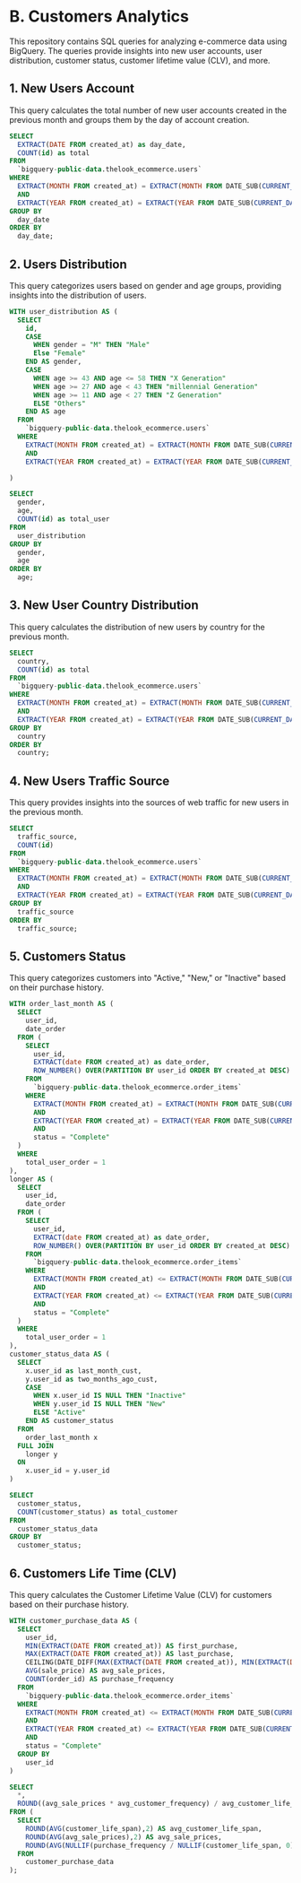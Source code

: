 # B. Customers Analytics
This repository contains SQL queries for analyzing e-commerce data using BigQuery. The queries provide insights into new user accounts, user distribution, customer status, customer lifetime value (CLV), and more.

## 1. New Users Account
This query calculates the total number of new user accounts created in the previous month and groups them by the day of account creation.

```sql
SELECT
  EXTRACT(DATE FROM created_at) as day_date,
  COUNT(id) as total
FROM
  `bigquery-public-data.thelook_ecommerce.users`
WHERE
  EXTRACT(MONTH FROM created_at) = EXTRACT(MONTH FROM DATE_SUB(CURRENT_DATE(), INTERVAL 1 MONTH))
  AND 
  EXTRACT(YEAR FROM created_at) = EXTRACT(YEAR FROM DATE_SUB(CURRENT_DATE(), INTERVAL 1 MONTH))
GROUP BY
  day_date
ORDER BY
  day_date;
```
## 2. Users Distribution
This query categorizes users based on gender and age groups, providing insights into the distribution of users.

```sql
WITH user_distribution AS (
  SELECT
    id,
    CASE
      WHEN gender = "M" THEN "Male"
      Else "Female"
    END AS gender,
    CASE
      WHEN age >= 43 AND age <= 58 THEN "X Generation"
      WHEN age >= 27 AND age < 43 THEN "millennial Generation"
      WHEN age >= 11 AND age < 27 THEN "Z Generation"
      ELSE "Others"
    END AS age
  FROM
    `bigquery-public-data.thelook_ecommerce.users`
  WHERE
    EXTRACT(MONTH FROM created_at) = EXTRACT(MONTH FROM DATE_SUB(CURRENT_DATE(), INTERVAL 1 MONTH))
    AND 
    EXTRACT(YEAR FROM created_at) = EXTRACT(YEAR FROM DATE_SUB(CURRENT_DATE(), INTERVAL 1 MONTH))

)

SELECT
  gender,
  age,
  COUNT(id) as total_user
FROM
  user_distribution
GROUP BY
  gender,
  age
ORDER BY
  age;
```

## 3. New User Country Distribution
This query calculates the distribution of new users by country for the previous month.

```sql
SELECT
  country,
  COUNT(id) as total
FROM
  `bigquery-public-data.thelook_ecommerce.users`
WHERE
  EXTRACT(MONTH FROM created_at) = EXTRACT(MONTH FROM DATE_SUB(CURRENT_DATE(), INTERVAL 1 MONTH))
  AND 
  EXTRACT(YEAR FROM created_at) = EXTRACT(YEAR FROM DATE_SUB(CURRENT_DATE(), INTERVAL 1 MONTH))
GROUP BY
  country
ORDER BY
  country;
```

## 4. New Users Traffic Source
This query provides insights into the sources of web traffic for new users in the previous month.

```sql
SELECT
  traffic_source,
  COUNT(id)
FROM
  `bigquery-public-data.thelook_ecommerce.users`
WHERE
  EXTRACT(MONTH FROM created_at) = EXTRACT(MONTH FROM DATE_SUB(CURRENT_DATE(), INTERVAL 1 MONTH))
  AND 
  EXTRACT(YEAR FROM created_at) = EXTRACT(YEAR FROM DATE_SUB(CURRENT_DATE(), INTERVAL 1 MONTH))
GROUP BY
  traffic_source
ORDER BY
  traffic_source;
```

## 5. Customers Status
This query categorizes customers into "Active," "New," or "Inactive" based on their purchase history.

```sql
WITH order_last_month AS (
  SELECT
    user_id,
    date_order
  FROM (
    SELECT
      user_id,
      EXTRACT(date FROM created_at) as date_order,
      ROW_NUMBER() OVER(PARTITION BY user_id ORDER BY created_at DESC) as total_user_order
    FROM
      `bigquery-public-data.thelook_ecommerce.order_items`
    WHERE
      EXTRACT(MONTH FROM created_at) = EXTRACT(MONTH FROM DATE_SUB(CURRENT_DATE(), INTERVAL 1 MONTH))
      AND 
      EXTRACT(YEAR FROM created_at) = EXTRACT(YEAR FROM DATE_SUB(CURRENT_DATE(), INTERVAL 1 MONTH))
      AND
      status = "Complete" 
  )
  WHERE
    total_user_order = 1
),
longer AS (
  SELECT
    user_id,
    date_order
  FROM (
    SELECT
      user_id,
      EXTRACT(date FROM created_at) as date_order,
      ROW_NUMBER() OVER(PARTITION BY user_id ORDER BY created_at DESC) as total_user_order
    FROM
      `bigquery-public-data.thelook_ecommerce.order_items`
    WHERE
      EXTRACT(MONTH FROM created_at) <= EXTRACT(MONTH FROM DATE_SUB(CURRENT_DATE(), INTERVAL 2 MONTH))
      AND 
      EXTRACT(YEAR FROM created_at) <= EXTRACT(YEAR FROM DATE_SUB(CURRENT_DATE(), INTERVAL 2 MONTH))
      AND
      status = "Complete" 
  )
  WHERE
    total_user_order = 1
), 
customer_status_data AS (
  SELECT
    x.user_id as last_month_cust,
    y.user_id as two_months_ago_cust,
    CASE
      WHEN x.user_id IS NULL THEN "Inactive"
      WHEN y.user_id IS NULL THEN "New"
      ELSE "Active"
    END AS customer_status
  FROM 
    order_last_month x
  FULL JOIN 
    longer y
  ON
    x.user_id = y.user_id
)

SELECT 
  customer_status,
  COUNT(customer_status) as total_customer
FROM 
  customer_status_data
GROUP BY
  customer_status;
```

## 6. Customers Life Time (CLV)
This query calculates the Customer Lifetime Value (CLV) for customers based on their purchase history.

```sql
WITH customer_purchase_data AS (
  SELECT
    user_id,
    MIN(EXTRACT(DATE FROM created_at)) AS first_purchase,
    MAX(EXTRACT(DATE FROM created_at)) AS last_purchase,
    CEILING(DATE_DIFF(MAX(EXTRACT(DATE FROM created_at)), MIN(EXTRACT(DATE FROM created_at)), MONTH)) AS customer_life_span,
    AVG(sale_price) AS avg_sale_prices,
    COUNT(order_id) AS purchase_frequency
  FROM
    `bigquery-public-data.thelook_ecommerce.order_items`
  WHERE
    EXTRACT(MONTH FROM created_at) <= EXTRACT(MONTH FROM DATE_SUB(CURRENT_DATE(), INTERVAL 1 MONTH))
    AND 
    EXTRACT(YEAR FROM created_at) <= EXTRACT(YEAR FROM DATE_SUB(CURRENT_DATE(), INTERVAL 1 MONTH))
    AND
    status = "Complete"
  GROUP BY
    user_id
)

SELECT
  *,
  ROUND((avg_sale_prices * avg_customer_frequency) / avg_customer_life_span,2) AS CLV
FROM (
  SELECT
    ROUND(AVG(customer_life_span),2) AS avg_customer_life_span,
    ROUND(AVG(avg_sale_prices),2) AS avg_sale_prices,
    ROUND(AVG(NULLIF(purchase_frequency / NULLIF(customer_life_span, 0), 0)), 2) AS avg_customer_frequency
  FROM
    customer_purchase_data
);
```










